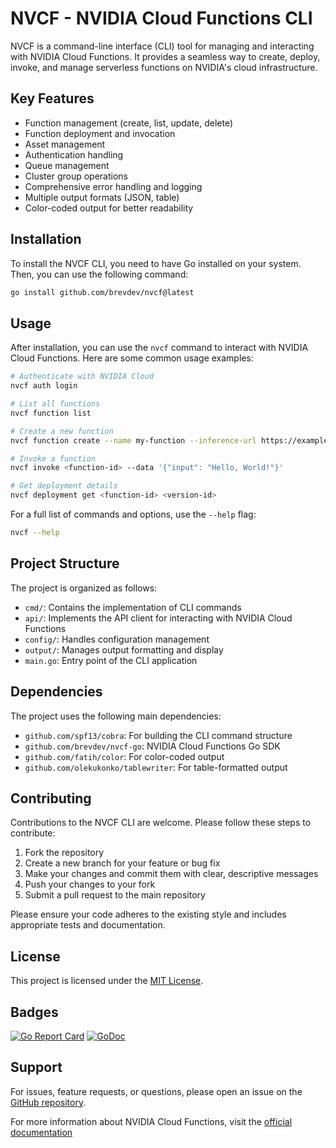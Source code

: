 # NVCF - NVIDIA Cloud Functions CLI

NVCF is a command-line interface (CLI) tool for managing and interacting with NVIDIA Cloud Functions. It provides a seamless way to create, deploy, invoke, and manage serverless functions on NVIDIA's cloud infrastructure.

## Key Features

- Function management (create, list, update, delete)
- Function deployment and invocation
- Asset management
- Authentication handling
- Queue management
- Cluster group operations
- Comprehensive error handling and logging
- Multiple output formats (JSON, table)
- Color-coded output for better readability

## Installation

To install the NVCF CLI, you need to have Go installed on your system. Then, you can use the following command:

```bash
go install github.com/brevdev/nvcf@latest
```

## Usage

After installation, you can use the `nvcf` command to interact with NVIDIA Cloud Functions. Here are some common usage examples:

```bash
# Authenticate with NVIDIA Cloud
nvcf auth login

# List all functions
nvcf function list

# Create a new function
nvcf function create --name my-function --inference-url https://example.com/function

# Invoke a function
nvcf invoke <function-id> --data '{"input": "Hello, World!"}'

# Get deployment details
nvcf deployment get <function-id> <version-id>
```

For a full list of commands and options, use the `--help` flag:

```bash
nvcf --help
```

## Project Structure

The project is organized as follows:

- `cmd/`: Contains the implementation of CLI commands
- `api/`: Implements the API client for interacting with NVIDIA Cloud Functions
- `config/`: Handles configuration management
- `output/`: Manages output formatting and display
- `main.go`: Entry point of the CLI application

## Dependencies

The project uses the following main dependencies:

- `github.com/spf13/cobra`: For building the CLI command structure
- `github.com/brevdev/nvcf-go`: NVIDIA Cloud Functions Go SDK
- `github.com/fatih/color`: For color-coded output
- `github.com/olekukonko/tablewriter`: For table-formatted output

## Contributing

Contributions to the NVCF CLI are welcome. Please follow these steps to contribute:

1. Fork the repository
2. Create a new branch for your feature or bug fix
3. Make your changes and commit them with clear, descriptive messages
4. Push your changes to your fork
5. Submit a pull request to the main repository

Please ensure your code adheres to the existing style and includes appropriate tests and documentation.

## License

This project is licensed under the [MIT License](LICENSE).

## Badges

[![Go Report Card](https://goreportcard.com/badge/github.com/brevdev/nvcf)](https://goreportcard.com/report/github.com/brevdev/nvcf)
[![GoDoc](https://godoc.org/github.com/brevdev/nvcf?status.svg)](https://godoc.org/github.com/brevdev/nvcf)

## Support

For issues, feature requests, or questions, please open an issue on the [GitHub repository](https://github.com/brevdev/nvcf/issues).

For more information about NVIDIA Cloud Functions, visit the [official documentation](https://docs.nvidia.com/cloud-functions/)
